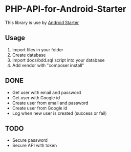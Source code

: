 # PHP-API-for-Android-Starter

This library is use by [Android Starter](https://github.com/manu1895/Android-Starter)


## Usage 

1. Import files in your folder
2. Create database
3. Import docs/bdd.sql script into your database
4. Add vendor with "composer install"


## DONE  

* Get user with email and password
* Get user with Google id 
* Create user from email and password
* Create user from Google id 
* Log when new user is created (success or fail)


## TODO  

* Secure password 
* Secure API with token

